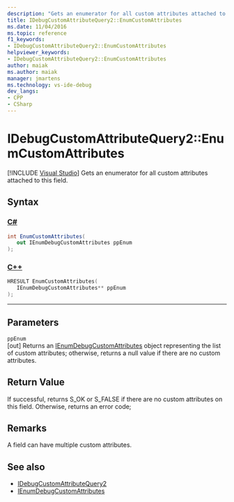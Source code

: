 ```yaml
---
description: "Gets an enumerator for all custom attributes attached to this field."
title: IDebugCustomAttributeQuery2::EnumCustomAttributes
ms.date: 11/04/2016
ms.topic: reference
f1_keywords:
- IDebugCustomAttributeQuery2::EnumCustomAttributes
helpviewer_keywords:
- IDebugCustomAttributeQuery2::EnumCustomAttributes
author: maiak
ms.author: maiak
manager: jmartens
ms.technology: vs-ide-debug
dev_langs:
- CPP
- CSharp
---
```

# IDebugCustomAttributeQuery2::EnumCustomAttributes

 [!INCLUDE [Visual Studio](~/includes/applies-to-version/vs-windows-only.md)]
Gets an enumerator for all custom attributes attached to this field.

## Syntax

### [C#](#tab/csharp)
```csharp
int EnumCustomAttributes(
   out IEnumDebugCustomAttributes ppEnum
);
```
### [C++](#tab/cpp)
```cpp
HRESULT EnumCustomAttributes( 
   IEnumDebugCustomAttributes** ppEnum
);
```
---

## Parameters
`ppEnum`\
[out] Returns an [IEnumDebugCustomAttributes](../../../extensibility/debugger/reference/ienumdebugcustomattributes.md) object representing the list of custom attributes; otherwise, returns a null value if there are no custom attributes.

## Return Value
 If successful, returns S_OK or S_FALSE if there are no custom attributes on this field. Otherwise, returns an error code;

## Remarks
 A field can have multiple custom attributes.

## See also
- [IDebugCustomAttributeQuery2](../../../extensibility/debugger/reference/idebugcustomattributequery2.md)
- [IEnumDebugCustomAttributes](../../../extensibility/debugger/reference/ienumdebugcustomattributes.md)
